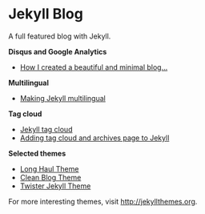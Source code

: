 # Jekyll Blog

A full featured blog with Jekyll.

**Disqus and Google Analytics**
- [How I created a beautiful and minimal blog...](http://joshualande.com/jekyll-github-pages-poole/)

**Multilingual**
- [Making Jekyll multilingual](https://www.sylvaindurand.org/making-jekyll-multilingual/)

**Tag cloud**
- [Jekyll tag cloud](http://vvv.tobiassjosten.net/jekyll/jekyll-tag-cloud/)
- [Adding tag cloud and archives page to Jekyll](http://blog.meinside.pe.kr/Adding-tag-cloud-and-archives-page-to-Jekyll/)

**Selected themes**
- [Long Haul Theme](http://brianmaierjr.com/long-haul/)
- [Clean Blog Theme](http://ironsummitmedia.github.io/startbootstrap-clean-blog-jekyll/)
- [Twister Jekyll Theme](http://digitalmind.ch/themes/twister-jekyll-theme/demo/)

For more interesting themes, visit http://jekyllthemes.org.
